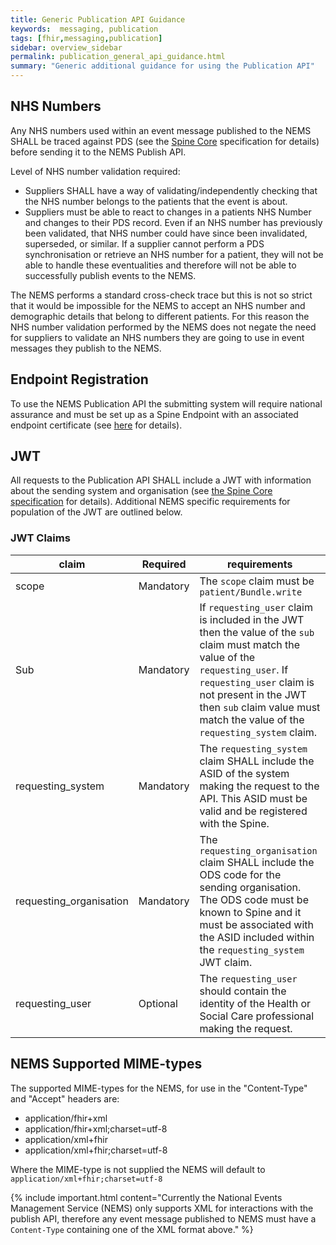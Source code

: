 ```yaml
---
title: Generic Publication API Guidance
keywords:  messaging, publication
tags: [fhir,messaging,publication]
sidebar: overview_sidebar
permalink: publication_general_api_guidance.html
summary: "Generic additional guidance for using the Publication API"
---
```


## NHS Numbers

Any NHS numbers used within an event message published to the NEMS SHALL be traced against PDS (see the [Spine Core](https://developer.nhs.uk/apis/spine-core/pds_overview.html) specification for details) before sending it to the NEMS Publish API.

Level of NHS number validation required:

- Suppliers SHALL have a way of validating/independently checking that the NHS number belongs to the patients that the event is about.
- Suppliers must be able to react to changes in a patients NHS Number and changes to their PDS record. Even if an NHS number has previously been validated, that NHS number could have since been invalidated, superseded, or similar. If a supplier cannot perform a PDS synchronisation or retrieve an NHS number for a patient, they will not be able to handle these eventualities and therefore will not be able to successfully publish events to the NEMS.

The NEMS performs a standard cross-check trace but this is not so strict that it would be impossible for the NEMS to accept an NHS number and demographic details that belong to different patients. For this reason the NHS number validation performed by the NEMS does not negate the need for suppliers to validate an NHS numbers they are going to use in event messages they publish to the NEMS.


## Endpoint Registration

To use the NEMS Publication API the submitting system will require national assurance and must be set up as a Spine Endpoint with an associated endpoint certificate (see [here](https://developer.nhs.uk/apis/spine-core/build_endpoints.html) for details).


## JWT

All requests to the Publication API SHALL include a JWT with information about the sending system and organisation (see [the Spine Core specification](https://developer.nhs.uk/apis/spine-core/security_jwt.html) for details). Additional NEMS specific requirements for population of the JWT are outlined below.

### JWT Claims

| claim | Required | requirements |
| --- | --- | --- |
| scope | Mandatory | The `scope` claim must be `patient/Bundle.write` |
| Sub | Mandatory | If `requesting_user` claim is included in the JWT then the value of the `sub` claim must match the value of the `requesting_user`. If `requesting_user` claim is not present in the JWT then `sub` claim value must match the value of the `requesting_system` claim. |
| requesting_system | Mandatory | The `requesting_system` claim SHALL include the ASID of the system making the request to the API. This ASID must be valid and be registered with the Spine. |
| requesting_organisation | Mandatory | The `requesting_organisation` claim SHALL include the ODS code for the sending organisation. The ODS code must be known to Spine and it must be associated with the ASID included within the `requesting_system` JWT claim. |
| requesting_user | Optional | The `requesting_user` should contain the identity of the Health or Social Care professional making the request. |


## NEMS Supported MIME-types

The supported MIME-types for the NEMS, for use in the "Content-Type" and "Accept" headers are:

- application/fhir+xml
- application/fhir+xml;charset=utf-8
- application/xml+fhir
- application/xml+fhir;charset=utf-8

Where the MIME-type is not supplied the NEMS will default to `application/xml+fhir;charset=utf-8`

{% include important.html content="Currently the National Events Management Service (NEMS) only supports XML for interactions with the publish API, therefore any event message published to NEMS must have a `Content-Type` containing one of the XML format above." %}